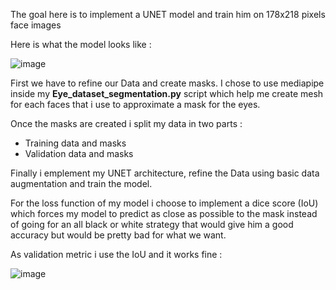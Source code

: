 The goal here is to implement a UNET model and train him on 178x218 pixels face images

Here is what the model looks like :

![image](https://github.com/Shifoue/Portfolio/assets/69169567/8eb8587b-0d9d-498c-9255-be0b518b7f7e)

First we have to refine our Data and create masks. I chose to use mediapipe inside my **Eye_dataset_segmentation.py** script which help me create mesh for each faces that i use to approximate a mask for the eyes.

Once the masks are created i split my data in two parts :
  - Training data and masks
  - Validation data and masks

Finally i emplement my UNET architecture, refine the Data using basic data augmentation and train the model.

For the loss function of my model i choose to implement a dice score (IoU) which forces my model to predict as close as possible to the mask instead of going for an all black or white strategy that would give him a good accuracy but would be pretty bad for what we want.

As validation metric i use the IoU and it works fine :

![image](https://github.com/Shifoue/Portfolio/assets/69169567/67614430-a71b-46a7-b3ad-2127fe637bfc)
